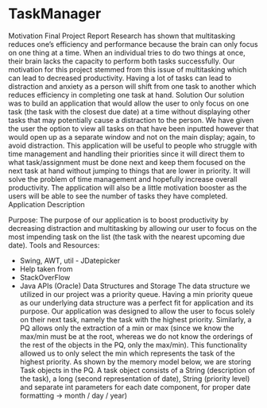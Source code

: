 # TaskManager
Motivation
Final   Project   Report
  Research   has   shown   that   multitasking   reduces   one’s   efficiency   and performance   because   the   brain   can   only   focus   on   one   thing   at   a   time. When   an   individual   tries   to   do   two   things   at   once,   their   brain   lacks   the capacity   to   perform   both   tasks   successfully.
Our   motivation   for   this   project   stemmed   from   this   issue   of   multitasking which   can   lead   to   decreased   productivity.   Having   a   lot   of   tasks   can   lead to   distraction   and   anxiety   as   a   person   will   shift   from   one   task   to   another which   reduces   efficiency   in   completing   one   task   at   hand.
Solution
Our   solution   was   to   build   an   application   that   would   allow   the   user   to only   focus   on   one   task   (the   task   with   the   closest   due   date)   at   a   time without   displaying   other   tasks   that   may   potentially   cause   a   distraction to   the   person.   We   have   given   the   user   the   option   to   view   all   tasks   on that   have   been   inputted   however   that   would   open   up   as   a   separate window   and   not   on   the   main   display;   again,   to   avoid   distraction.
This   application   will   be   useful   to   people   who   struggle   with   time management   and   handling   their   priorities   since   it   will   direct   them   to what   task/assignment   must   be   done   next   and   keep   them   focused   on   the next   task   at   hand   without   jumping   to   things   that   are   lower   in   priority.
It   will   solve   the   problem   of   time   management   and   hopefully   increase overall   productivity.   The   application   will   also   be   a   little   motivation booster   as   the   users   will   be   able   to   see   the   number   of   tasks   they   have completed.
Application   Description
  
Purpose:
The   purpose   of   our   application   is   to   boost   productivity   by   decreasing distraction   and   multitasking   by   allowing   our   user   to   focus   on   the   most impending   task   on   the   list   (the   task   with   the   nearest   upcoming   due date).
Tools   and   Resources:
- Swing,   AWT,   util - JDatepicker
- Help   taken   from
- StackOverFlow
- Java   APIs   (Oracle)
Data   Structures   and   Storage
The   data   structure   we   utilized   in   our   project   was   a   priority   queue. Having   a   min   priority   queue   as   our   underlying   data   structure   was   a perfect   fit   for   application   and   its   purpose.   Our   application   was   designed to   allow   the   user   to   focus   solely   on   their   next   task,   namely   the   task   with the   highest   priority.   Similarly,   a   PQ   allows   only   the   extraction   of   a   min   or max   (since   we   know   the   max/min   must   be   at   the   root,   whereas   we   do not   know   the   orderings   of   the   rest   of   the   objects   in   the   PQ,   only   the max/min).   This   functionality   allowed   us   to   only   select   the   min   which represents   the   task   of   the   highest   priority.
As   shown   by   the   memory   model   below,   we   are   storing   Task   objects   in the   PQ.   A   task   object   consists   of   a   String   (description   of   the   task),   a   long (second   representation   of   date),   String   (priority   level)   and   separate   int parameters   for   each   date   component,   for   proper   date   formatting  →  month   /   day   /   year)
